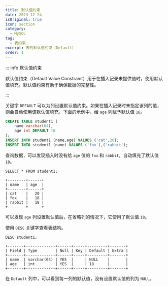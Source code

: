 ```yaml
---
title: 默认值约束
date: 2023-12-24
isOriginal: true
icon: section
category:
  - MySQL
tag:
  - 表约束
excerpt: 表的默认值约束（Default）
order: 1
---
```


::: info 默认值约束

默认值约束（Default Value Constraint）用于在插入记录未提供值时，使用默认值填充。默认值约束有助于确保数据的完整性。

:::

关键字 `DEFAULT` 可以为列设置默认值约束。如果在插入记录时未指定该列的值，则会自动使用该默认值填充。下面的示例中，给 `age` 列赋予默认值 `18`。

~~~sql {3}
CREATE TABLE student1 (
    name varchar(64),
    age int DEFAULT 18
);
INSERT INTO student1 (name,age) VALUES ('cat',20);
INSERT INTO student1 (name) VALUES ('fox'),('rabbit');
~~~

查询数据，可以发现插入时没有给 `age` 值的 `fox` 和 `rabbit`，自动填充了默认值 `18`。

~~~sql:no-line-numbers
SELECT * FROM student1;
~~~

    +--------+------+
    | name   | age  |
    +--------+------+
    | cat    |   20 |
    | fox    |   18 |
    | rabbit |   18 |
    +--------+------+

可以发现 `age` 列设置默认值后，在省略列的情况下，它使用了默认值 `18`。

使用 `DESC` 关键字查看表结构。

~~~sql:no-line-numbers
DESC student1;
~~~

    +-------+-------------+------+-----+---------+-------+
    | Field | Type        | Null | Key | Default | Extra |
    +-------+-------------+------+-----+---------+-------+
    | name  | varchar(64) | YES  |     | NULL    |       |
    | age   | int         | YES  |     | 18      |       |
    +-------+-------------+------+-----+---------+-------+

在 `Default` 列中，可以看到每一列的默认值，没有设置默认值的列为 `NULL`。
